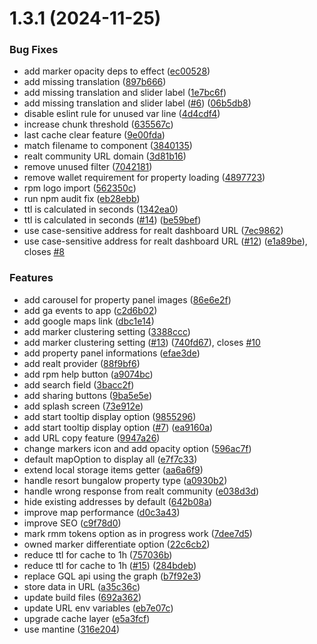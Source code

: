 # 1.3.1 (2024-11-25)


### Bug Fixes

* add marker opacity deps to effect ([ec00528](https://github.com/mfrederic/realt-properties-map/commit/ec005289ba436f4a09994860b2ef972c5b0a97be))
* add missing translation ([897b666](https://github.com/mfrederic/realt-properties-map/commit/897b666d43bc9f0fbd7043be79c6b419d1dc6153))
* add missing translation and slider label ([1e7bc6f](https://github.com/mfrederic/realt-properties-map/commit/1e7bc6f928a40ed48c14c807bd14ab046c9846f4))
* add missing translation and slider label ([#6](https://github.com/mfrederic/realt-properties-map/issues/6)) ([06b5db8](https://github.com/mfrederic/realt-properties-map/commit/06b5db88ad262fcee04d5463be067c5349d6f979))
* disable eslint rule for unused var line ([4d4cdf4](https://github.com/mfrederic/realt-properties-map/commit/4d4cdf43a5df62bcc69eb5b903332d5b2e54d632))
* increase chunk threshold ([635567c](https://github.com/mfrederic/realt-properties-map/commit/635567c3fe661c81d9ce54e27d5960b39cdb4367))
* last cache clear feature ([9e00fda](https://github.com/mfrederic/realt-properties-map/commit/9e00fda8ee9bb3dd6c83700da6ea9947fcd27dda))
* match filename to component ([3840135](https://github.com/mfrederic/realt-properties-map/commit/3840135123e9a7805189cf7458292984949e9a2f))
* realt community URL domain ([3d81b16](https://github.com/mfrederic/realt-properties-map/commit/3d81b16da1f2f7a70bdf713f87ce3455d9219a03))
* remove unused filter ([7042181](https://github.com/mfrederic/realt-properties-map/commit/704218100277f1e5d4124b17fcc4bfce75652b72))
* remove wallet requirement for property loading ([4897723](https://github.com/mfrederic/realt-properties-map/commit/4897723bf7217620d93a7ecc1ef035f53c1ef933))
* rpm logo import ([562350c](https://github.com/mfrederic/realt-properties-map/commit/562350c5305d02ada5131073ce078066c7b0baeb))
* run npm audit fix ([eb28ebb](https://github.com/mfrederic/realt-properties-map/commit/eb28ebb44048424954de202f489dab9fc204df1d))
* ttl is calculated in seconds ([1342ea0](https://github.com/mfrederic/realt-properties-map/commit/1342ea063dbd0b668b1af1ad752d40713a30d9f2))
* ttl is calculated in seconds ([#14](https://github.com/mfrederic/realt-properties-map/issues/14)) ([be59bef](https://github.com/mfrederic/realt-properties-map/commit/be59bef5ec730673f37e48d9d23e9fed7e1b1466))
* use case-sensitive address for realt dashboard URL ([7ec9862](https://github.com/mfrederic/realt-properties-map/commit/7ec98624f508b2bf33b770483fc1e9240d2c5521))
* use case-sensitive address for realt dashboard URL ([#12](https://github.com/mfrederic/realt-properties-map/issues/12)) ([e1a89be](https://github.com/mfrederic/realt-properties-map/commit/e1a89becc77631b1ff449e06f03c17fcd7e4bbbf)), closes [#8](https://github.com/mfrederic/realt-properties-map/issues/8)


### Features

* add carousel for property panel images ([86e6e2f](https://github.com/mfrederic/realt-properties-map/commit/86e6e2f9b6bfac54c198e5581a9efa714dc25b70))
* add ga events to app ([c2d6b02](https://github.com/mfrederic/realt-properties-map/commit/c2d6b02b2f21d86305d3c5993841572e7d48fd67))
* add google maps link ([dbc1e14](https://github.com/mfrederic/realt-properties-map/commit/dbc1e1467c15ca1a460fcf3a91be1feab19852e7))
* add marker clustering setting ([3388ccc](https://github.com/mfrederic/realt-properties-map/commit/3388cccfe817999c6c7fae97914bb7a77672b2b0))
* add marker clustering setting ([#13](https://github.com/mfrederic/realt-properties-map/issues/13)) ([740fd67](https://github.com/mfrederic/realt-properties-map/commit/740fd67617bfa04cb5f0371a4fce92398c8ae39e)), closes [#10](https://github.com/mfrederic/realt-properties-map/issues/10)
* add property panel informations ([efae3de](https://github.com/mfrederic/realt-properties-map/commit/efae3de06d7bca68a4f88dd7f51f6508aae2af30))
* add realt provider ([88f9bf6](https://github.com/mfrederic/realt-properties-map/commit/88f9bf6c57c2a3d12654049e130aa013acb6035b))
* add rpm help button ([a9074bc](https://github.com/mfrederic/realt-properties-map/commit/a9074bc5305367773f6ac395ab3a845000d6b09a))
* add search field ([3bacc2f](https://github.com/mfrederic/realt-properties-map/commit/3bacc2fcd13b7c90be2508594a3a35ab6ccde13f))
* add sharing buttons ([9ba5e5e](https://github.com/mfrederic/realt-properties-map/commit/9ba5e5e61be42191533bf83d4b660066dc7ce87e))
* add splash screen ([73e912e](https://github.com/mfrederic/realt-properties-map/commit/73e912e59ff53ac0b63a278fc085212e19ed9996))
* add start tooltip display option ([9855296](https://github.com/mfrederic/realt-properties-map/commit/9855296ef3d023ba19ed3951f0cf5755790605bc))
* add start tooltip display option ([#7](https://github.com/mfrederic/realt-properties-map/issues/7)) ([ea9160a](https://github.com/mfrederic/realt-properties-map/commit/ea9160ac5e401c0e7563ca5a9330993e045ab295))
* add URL copy feature ([9947a26](https://github.com/mfrederic/realt-properties-map/commit/9947a26682635062d19ecde51b7142f1dfa5a729))
* change markers icon and add opacity option ([596ac7f](https://github.com/mfrederic/realt-properties-map/commit/596ac7f250af9c04e6d875cd091cbdfe2a3497f5))
* default mapOption to display all ([e7f7c33](https://github.com/mfrederic/realt-properties-map/commit/e7f7c33930df098cd0209dbed3d8acdf114998b8))
* extend local storage items getter ([aa6a6f9](https://github.com/mfrederic/realt-properties-map/commit/aa6a6f93d5dbcb8db30580b522d21f5748a452ac))
* handle resort bungalow property type ([a0930b2](https://github.com/mfrederic/realt-properties-map/commit/a0930b24975cce6f15f5a2daaacbef0f251e109e))
* handle wrong response from realt community ([e038d3d](https://github.com/mfrederic/realt-properties-map/commit/e038d3d3b257e1deb47caa8090ae25d4a0e44121))
* hide existing addresses by default ([642b08a](https://github.com/mfrederic/realt-properties-map/commit/642b08ac25e0c03e542ddcdcb0670932ac1932a6))
* improve map performance ([d0c3a43](https://github.com/mfrederic/realt-properties-map/commit/d0c3a43635ad2d71943a5a71324aa57d4a3a29d4))
* improve SEO ([c9f78d0](https://github.com/mfrederic/realt-properties-map/commit/c9f78d0ca9806d5c4c83b05012c37a7606d1fb70))
* mark rmm tokens option as in progress work ([7dee7d5](https://github.com/mfrederic/realt-properties-map/commit/7dee7d51d746b3c7a9fcdc3453bb63d80a4a4709))
* owned marker differentiate option ([22c6cb2](https://github.com/mfrederic/realt-properties-map/commit/22c6cb2e61f8e93f6a86acc32ccae360082eb265))
* reduce ttl for cache to 1h ([757036b](https://github.com/mfrederic/realt-properties-map/commit/757036bfe2db3fa9da00c683e7b426279a58c39f))
* reduce ttl for cache to 1h ([#15](https://github.com/mfrederic/realt-properties-map/issues/15)) ([284bdeb](https://github.com/mfrederic/realt-properties-map/commit/284bdeb8c25538dd1ed567c708b51ab46a53fad2))
* replace GQL api using the graph ([b7f92e3](https://github.com/mfrederic/realt-properties-map/commit/b7f92e330605c1b8eb8352a998df2f5b5b339767))
* store data in URL ([a35c36c](https://github.com/mfrederic/realt-properties-map/commit/a35c36c4fc7cee5c48e30a12d3ac7bc0e734eb2a))
* update build files ([692a362](https://github.com/mfrederic/realt-properties-map/commit/692a362b9037b6425c8f9caa26e4ebfa45c16a83))
* update URL env variables ([eb7e07c](https://github.com/mfrederic/realt-properties-map/commit/eb7e07cccf3e7fa81e98e57ab5b45c1accff8fb1))
* upgrade cache layer ([e5a3fcf](https://github.com/mfrederic/realt-properties-map/commit/e5a3fcf90f6c4b8fd3daa93cc3b676f19eff3182))
* use mantine ([316e204](https://github.com/mfrederic/realt-properties-map/commit/316e2049c5ab03fcaee696c19cc1ec737558b609))
